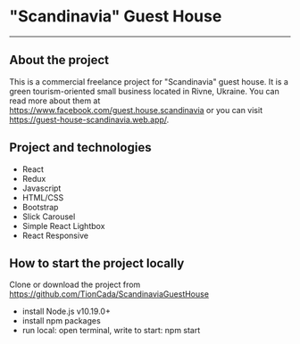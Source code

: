 # "Scandinavia" Guest House

---

## About the project

This is a commercial freelance project for "Scandinavia" guest house. It is a green tourism-oriented small business located in Rivne, Ukraine. You can read more about them at https://www.facebook.com/guest.house.scandinavia or you can visit https://guest-house-scandinavia.web.app/.

## Project and technologies

- React
- Redux
- Javascript
- HTML/CSS
- Bootstrap
- Slick Carousel
- Simple React Lightbox
- React Responsive

## How to start the project locally

Clone or download the project from https://github.com/TionCada/ScandinaviaGuestHouse

- install Node.js v10.19.0+
- install npm packages
- run local: open terminal, write to start: npm start
